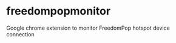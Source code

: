 freedompopmonitor
=================

Google chrome extension to monitor FreedomPop hotspot device connection